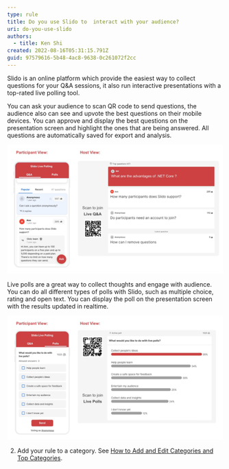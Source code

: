 ```yaml
---
type: rule
title: Do you use Slido to  interact with your audience?
uri: do-you-use-slido
authors:
  - title: Ken Shi
created: 2022-08-16T05:31:15.791Z
guid: 97579616-5b48-4ac8-9638-0c261072f2cc
---
```

Slido is an online platform which provide the easiest way to collect questions for your Q&A sessions, it also run interactive presentations with a top-rated live polling tool.

<!--endintro-->

You can ask your audience to scan QR code to send questions, the audience also can see and upvote the best questions on their mobile devices. You can approve and display the best questions on the presentation screen and highlight the ones that are being answered. All questions are automatically saved for export and analysis. 

![Figure: Slido live Q&A's  participant view and host view](liveqa.jpg "Figure: Slido live Q&A's  participant view and host view")

Live polls are a great way to collect thoughts and engage with audience. You can do all different types of polls with Slido, such as multiple choice, rating and open text. You can display the poll on the presentation screen with the results updated in realtime. 

![Figure: Slido live polls'  participant view and host view](livepolls.jpg "Figure: Slido live polls'  participant view and host view")

2. Add your rule to a category. See [How to Add and Edit Categories and Top Categories](https://github.com/SSWConsulting/SSW.Rules.Content/wiki/How-to-Add-and-Edit-Categories-and-Top-Categories).